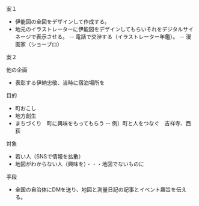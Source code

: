 案１
- 伊能図の全図をデザインして作成する。
- 地元のイラストレーターに伊能図をデザインしてもらいそれをデジタルサイネージで表示させる。
-- 電話で交渉する（イラストレーター年鑑）。
-- 漫画家（ショープロ）

案２

他の企画
- 表彰する伊納忠敬、当時に宿泊場所を

目的
- 町おこし
- 地方創生
- まちづくり　町に興味をもってもらう
-- 例）町と人をつなぐ　吉祥寺、西荻

対象
- 若い人（SNSで情報を拡散）
- 地図がわからない人（興味を）・・・地図でないものに

手段
- 全国の自治体にDMを送り、地図と測量日記の記事とイベント趣旨を伝える。
